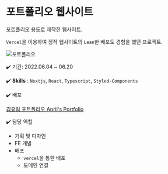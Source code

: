 # 포트폴리오 웹사이트

포트폴리오 용도로 제작한 웹사이트.

`Vercel`을 이용하여 정적 웹사이트의 `Lean`한 배포도 경험을 했던 프로젝트.

![포트폴리오](https://user-images.githubusercontent.com/63839302/175796509-d3f4d68a-08eb-4e0d-9612-0cfcf6345639.gif)

✔️ 기간: 2022.06.04 ~ 06.20

✔️ **Skills** : `Nextjs`, `React`, `Typescript`, `Styled-Components`

✔️  배포 

[김유림 포트폴리오 April's Portfolio](https://www.april5.world/)

✔️ 담당 역할

- 기획 및 디자인
- FE 개발
- 배포
    - `vercel`을 통한 배포
    - 도메인 연결

